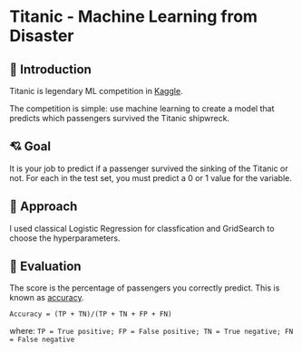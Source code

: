 # Titanic - Machine Learning from Disaster
<link rel="stylesheet" href="https://use.fontawesome.com/releases/v5.6.1/css/all.css" integrity="sha384-gfdkjb5BdAXd+lj+gudLWI+BXq4IuLW5IT+brZEZsLFm++aCMlF1V92rMkPaX4PP" crossorigin="anonymous">

## 🎯 Introduction
Titanic is legendary ML competition in [Kaggle](https://www.kaggle.com/c/titanic/overview). 

The competition is simple: use machine learning to create a model that predicts which passengers survived the Titanic shipwreck.

## 💘 Goal 
It is your job to predict if a passenger survived the sinking of the Titanic or not.
For each in the test set, you must predict a 0 or 1 value for the variable.
## 💋 Approach
I used classical Logistic Regression for classfication and GridSearch to choose the hyperparameters.

## 👀 Evaluation 

The score is the percentage of passengers you correctly predict. This is known as [accuracy](https://en.wikipedia.org/wiki/Accuracy_and_precision#In_binary_classification).

    Accuracy = (TP + TN)/(TP + TN + FP + FN)

where: `TP = True positive; FP = False positive; TN = True negative; FN = False negative`



